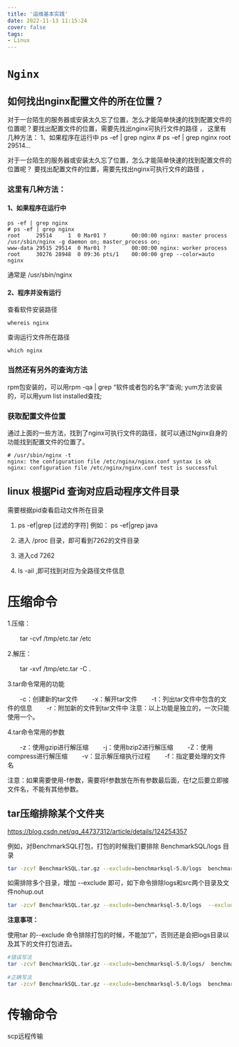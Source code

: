 ```yaml
---
title: '运维基本实践'
date: 2022-11-13 11:15:24
cover: false
tags:
- Linux
---
```






# `Nginx`

## 如何找出nginx配置文件的所在位置？

 对于一台陌生的服务器或安装太久忘了位置，怎么才能简单快速的找到配置文件的位置呢？要找出配置文件的位置，需要先找出nginx可执行文件的路径 ， 这里有几种方法： 1、如果程序在运行中 ps -ef | grep nginx # ps -ef | grep nginx root 29514...

对于一台陌生的服务器或安装太久忘了位置，怎么才能简单快速的找到配置文件的位置呢？
要找出配置文件的位置，需要先找出nginx可执行文件的路径 ，

### 这里有几种方法：

#### 1、如果程序在运行中

```
ps -ef | grep nginx
# ps -ef | grep nginx 
root     29514     1  0 Mar01 ?        00:00:00 nginx: master process /usr/sbin/nginx -g daemon on; master_process on;
www-data 29515 29514  0 Mar01 ?        00:00:00 nginx: worker process
root     30276 28948  0 09:36 pts/1    00:00:00 grep --color=auto nginx
```

通常是 /usr/sbin/nginx

#### 2、程序并没有运行

查看软件安装路径

```
whereis nginx
```

查询运行文件所在路径

```
which nginx
```

### 当然还有另外的查询方法

rpm包安装的，可以用rpm -qa | grep “软件或者包的名字”查询;
yum方法安装的，可以用yum list installed查找;

### 获取配置文件位置

通过上面的一些方法，找到了nginx可执行文件的路径，就可以通过Nginx自身的功能找到配置文件的位置了。

```
# /usr/sbin/nginx -t
nginx: the configuration file /etc/nginx/nginx.conf syntax is ok
nginx: configuration file /etc/nginx/nginx.conf test is successful
```



## linux 根据Pid 查询对应启动程序文件目录

需要根据pid查看启动文件所在目录

1. ps  -ef|grep  [过滤的字符]   例如： ps -ef|grep java

2. 进入 /proc 目录，即可看到7262的文件目录
3. 进入cd 7262
4. ls -ail ,即可找到对应为全路径文件信息



# 压缩命令

1.压缩：

　　tar -cvf /tmp/etc.tar /etc

2.解压：

　　tar -xvf /tmp/etc.tar -C .

3.tar命令常用的功能

　　-c：创建新的tar文件
　　-x：解开tar文件
　　-t：列出tar文件中包含的文件的信息
　　-r：附加新的文件到tar文件中
注意：以上功能是独立的，一次只能使用一个。

4.tar命令常用的参数

　　-z：使用gzip进行解压缩
　　-j：使用bzip2进行解压缩
　　-Z：使用compress进行解压缩
　　-v：显示解压缩执行过程
　　-f：指定要处理的文件名

注意：如果需要使用-f参数，需要将f参数放在所有参数最后面，在f之后要立即接文件名，不能有其他参数。



## tar压缩排除某个文件夹

https://blog.csdn.net/qq_44737312/article/details/124254357

例如，对BenchmarkSQL打包，打包的时候我们要排除 BenchmarkSQL/logs 目录

```bash
tar -zcvf BenchmarkSQL.tar.gz --exclude=benchmarksql-5.0/logs  benchmarksql-5.0
```

如需排除多个目录，增加 --exclude 即可，如下命令排除logs和src两个目录及文件nohup.out

```bash
tar -zcvf BenchmarkSQL.tar.gz --exclude=benchmarksql-5.0/logs  --exclude=benchmarksql-5.0/src --exclude=benchmarksql-5.0/nohup.out   benchmarksql-5.0

```

**注意事项：**

 使用tar 的--exclude 命令排除打包的时候，不能加“/”，否则还是会把logs目录以及其下的文件打包进去。

```bash
#错误写法
tar -zcvf BenchmarkSQL.tar.gz --exclude=benchmarksql-5.0/logs/  benchmarksql-5.0
 
#正确写法
tar -zcvf BenchmarkSQL.tar.gz --exclude=benchmarksql-5.0/logs  benchmarksql-5.0
```



# 传输命令

scp远程传输















